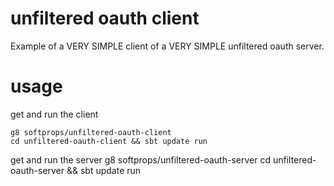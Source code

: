 # unfiltered oauth client

Example of a VERY SIMPLE client of a VERY SIMPLE unfiltered oauth server.

# usage

get and run the client

    g8 softprops/unfiltered-oauth-client
    cd unfiltered-oauth-client && sbt update run
    
get and run the server 
    g8 softprops/unfiltered-oauth-server
    cd unfiltered-oauth-server && sbt update run
